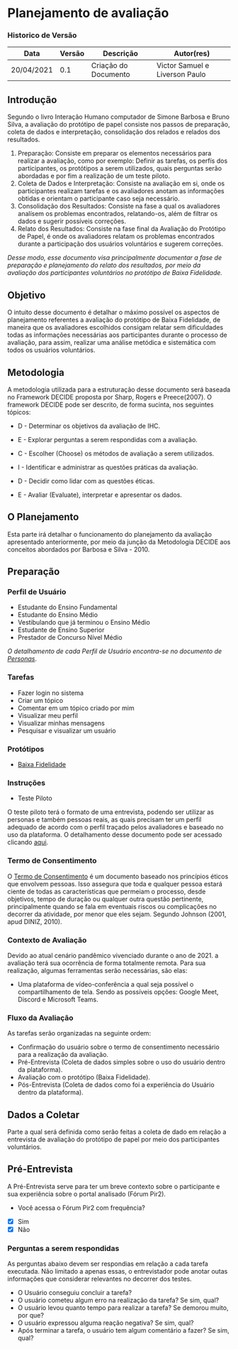 # Planejamento de avaliação

### Historico de Versão

| Data       | Versão | Descrição             | Autor(res)      |
| ---------- | ------ | --------------------- | --------------- |
| 20/04/2021 | 0.1    | Criação do Documento  | Victor Samuel e Liverson Paulo |


## Introdução
Segundo o livro Interação Humano computador de Simone Barbosa e Bruno Silva, a avaliação do protótipo de papel consiste nos passos de preparação, coleta de dados e interpretação, consolidação dos relados e relados dos resultados. 

1. Preparação: 
    Consiste em preparar os elementos necessários para realizar a avaliação, como por exemplo: Definir as tarefas, os perfís dos participantes, os protótipos a serem utilizados, quais perguntas serão abordadas e por fim a realização de um teste piloto. 
2. Coleta de Dados e Interpretação: 
    Consiste na avaliação em si, onde os participantes realizam tarefas e os avaliadores anotam as informações obtidas e orientam o participante caso seja necessário. 
3. Consolidação dos Resultados:
    Consiste na fase a qual os avaliadores analísem os problemas encontrados, relatando-os, além de filtrar os dados e sugerir possíveis correções. 
4. Relato dos Resultados: 
    Consiste na fase final da Avaliação do Protótipo de Papel, é onde os avaliadores relatam os problemas encontrados durante a participação dos usuários voluntários e sugerem correções. 

*Desse modo, esse documento visa principalmente documentar a fase de preparação e planejamento do relato dos resultados, por meio da avaliação dos participantes voluntários no protótipo de Baixa Fidelidade.*

## Objetivo
O intuito desse documento é detalhar o máximo possível os aspectos de planejamento referentes a avaliação do protótipo de Baixa Fidelidade, de maneira que os avaliadores escolhidos consigam relatar sem dificuldades todas as informações necessárias aos participantes durante o processo de avaliação, para assim, realizar uma análise metódica e sistemática com todos os usuários voluntários. 

## Metodologia 

A metodologia utilizada para a estruturação desse documento será baseada no Framework DECIDE proposta por Sharp, Rogers e Preece(2007). O framework DECIDE pode ser descrito, de forma sucinta, nos seguintes tópicos:

* D - Determinar os objetivos da avaliação de IHC.

* E - Explorar perguntas a serem respondidas com a avaliação.

* C - Escolher (Choose) os métodos de avaliação a serem utilizados.

* I - Identificar e administrar as questões práticas da avaliação.

* D - Decidir como lidar com as questões éticas.

* E - Avaliar (Evaluate), interpretar e apresentar os dados.

## O Planejamento 
Esta parte irá detalhar o funcionamento do planejamento da avaliação apresentado anteriormente, por meio da junção da Metodologia DECIDE aos conceitos abordados por Barbosa e Silva - 2010.

## Preparação 

### Perfil de Usuário
* Estudante do Ensino Fundamental 
* Estudante do Ensino Médio
* Vestibulando que já terminou o Ensino Médio
* Estudante de Ensino Superior
* Prestador de Concurso Nível Médio

*O detalhamento de cada Perfil de Usuário encontra-se no documento de [Personas](https://interacao-humano-computador.github.io/2020.2-forumPiR2/ponto_controle2/analise_de_requisitos/personas/)*.

### Tarefas 
* Fazer login no sistema 
* Criar um tópico
* Comentar em um tópico criado por mim
* Visualizar meu perfil 
* Visualizar minhas mensagens 
* Pesquisar e visualizar um usuário

### Protótipos 
* [Baixa Fidelidade]()

### Instruções
* Teste Piloto  

O teste piloto terá o formato de uma entrevista, podendo ser utilizar as personas e também pessoas reais, as quais precisam ter um perfil adequado de acordo com o perfil traçado pelos avaliadores e baseado no uso da plataforma. O detalhamento desse documento pode ser acessado clicando [aqui]().

### Termo de Consentimento

O [Termo de Consentimento]() é um documento baseado nos princípios éticos que envolvem pessoas. Isso assegura que toda e qualquer pessoa estará ciente de todas as características que permeiam o processo, desde objetivos, tempo de duração ou qualquer outra questão pertinente, principalmente quando se fala em eventuais riscos ou complicações no decorrer da atividade, por menor que eles sejam. Segundo Johnson (2001, apud DINIZ, 2010). 

### Contexto de Avaliação 

Devido ao atual cenário pandêmico vivenciado durante o ano de 2021. a avaliação terá sua ocorrência de forma totalmente remota. Para sua realização, algumas ferramentas serão necessárias, são elas:
* Uma plataforma de vídeo-conferência a qual seja possível o compartilhamento de tela. Sendo as possíveis opções: Google Meet, Discord e Microsoft Teams.

### Fluxo da Avaliação 
As tarefas serão organizadas na seguinte ordem:
* Confirmação do usuário sobre o termo de consentimento necessário para a realização da avaliação.
* Pré-Entrevista (Coleta de dados simples sobre o uso do usuário dentro da plataforma).
* Avaliação com o protótipo (Baixa Fidelidade).
* Pós-Entrevista (Coleta de dados como foi a experiência do Usuário dentro da plataforma).

## Dados a Coletar
Parte a qual será definida como serão feitas a coleta de dado em relação a entrevista de avaliação do protótipo de papel por meio dos participantes voluntários.

## Pré-Entrevista
A Pré-Entrevista serve para ter um breve contexto sobre o participante e sua experiência sobre o portal analisado (Fórum Pir2).
* Você acessa o Fórum Pir2 com frequência? 
- [x] Sim 
- [x] Não 
### Perguntas a serem respondidas
As perguntas abaixo devem ser respondias em relação a cada tarefa executada. Não limitado a apenas essas, o entrevistador pode anotar outas informações que considerar relevantes no decorrer dos testes. 
* O Usuário conseguiu concluir a tarefa?
* O usuário cometeu algum erro na realização da tarefa? Se sim, qual?
* O usuário levou quanto tempo para realizar a tarefa? Se demorou muito, por que? 
* O usuário expressou alguma reação negativa? Se sim, qual?
* Após terminar a tarefa, o usuário tem algum comentário a fazer? Se sim, qual? 

